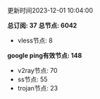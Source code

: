 更新时间2023-12-01 10:04:00

**总订阅: 37**
**总节点: 6042**
- vless节点: 8

**google ping有效节点: 148**
- v2ray节点: 70
- ss节点: 55
- trojan节点: 23
